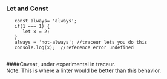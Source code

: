 ### Let and Const 
```
   const always= 'always';
   if(1 === 1) {
      let x = 2;
   }
   always = 'not-always'; //traceur lets you do this
   console.log(x);  //reference error undefined
   

```
####Caveat, under experimental in traceur.  
Note: This is where a linter would be better than this behavior.
 
 